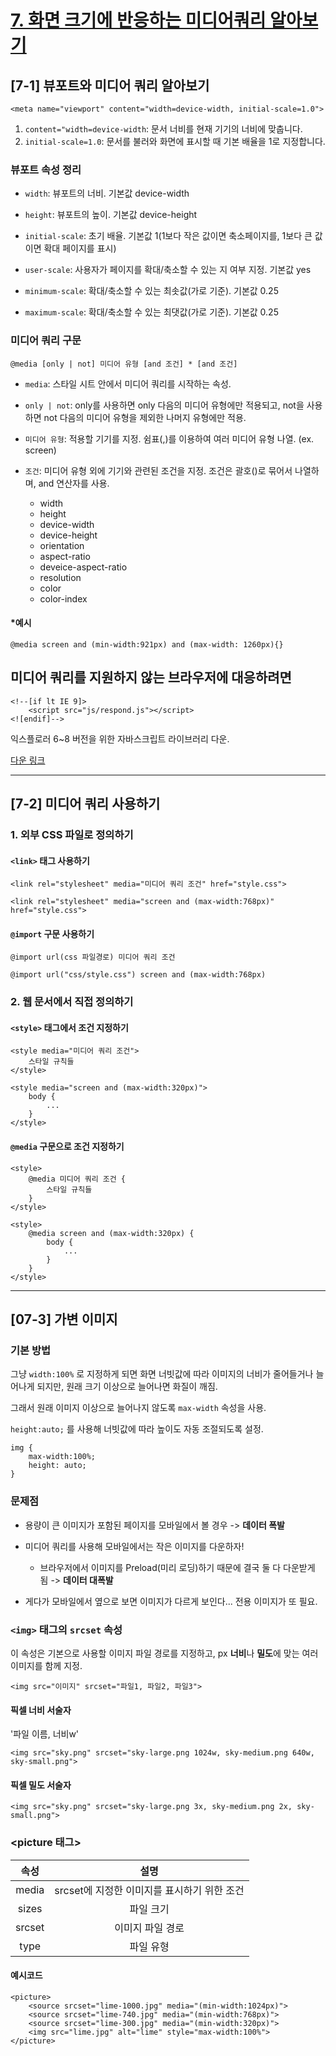 # [7. 화면 크기에 반응하는 미디어쿼리 알아보기](https://github.com/CaesiumY/frontend-web-design-forBeginners/tree/master/07)

## [7-1] 뷰포트와 미디어 쿼리 알아보기

```
<meta name="viewport" content="width=device-width, initial-scale=1.0">
```

1. `content="width=device-width`: 문서 너비를 현재 기기의 너비에 맞춥니다.
2. `initial-scale=1.0`: 문서를 불러와 화면에 표시할 때 기본 배율을 1로 지정합니다.

### 뷰포트 속성 정리
- `width`: 뷰포트의 너비. 기본값 device-width
  
- `height`: 뷰포트의 높이. 기본값 device-height  
- `initial-scale`: 초기 배율. 기본값 1(1보다 작은 값이면 축소페이지를, 1보다 큰 값이면 확대 페이지를 표시)
- `user-scale`: 사용자가 페이지를 확대/축소할 수 있는 지 여부 지정. 기본값 yes
- `minimum-scale`: 확대/축소할 수 있는 최솟값(가로 기준). 기본값 0.25
- `maximum-scale`: 확대/축소할 수 있는 최댓값(가로 기준). 기본값 0.25


### 미디어 쿼리 구문

```
@media [only | not] 미디어 유형 [and 조건] * [and 조건]
```

- `media`: 스타일 시트 안에서 미디어 쿼리를 시작하는 속성.
  
- `only | not`: only를 사용하면 only 다음의 미디어 유형에만 적용되고, not을 사용하면 not 다음의 미디어 유형을 제외한 나머지 유형에만 적용.
- `미디어 유형`: 적용할 기기를 지정. 쉼표(,)를 이용하여 여러 미디어 유형 나열. (ex. screen)
- `조건`: 미디어 유형 외에 기기와 관련된 조건을 지정. 조건은 괄호()로 묶어서 나열하며, and 연산자를 사용.
  - width
  - height
  - device-width
  - device-height
  - orientation
  - aspect-ratio
  - deveice-aspect-ratio  
  - resolution
  - color
  - color-index

#### *예시
```
@media screen and (min-width:921px) and (max-width: 1260px){}
```

## 미디어 쿼리를 지원하지 않는 브라우저에 대응하려면

```
<!--[if lt IE 9]>
	<script src="js/respond.js"></script>
<![endif]-->
```
익스플로러 6~8 버전을 위한 자바스크립트 라이브러리 다운.

[다운 링크](https://github.com/scottjehl/Respond)

<hr>

## [7-2] 미디어 쿼리 사용하기

### 1. 외부 CSS 파일로 정의하기

#### `<link>` 태그 사용하기

```
<link rel="stylesheet" media="미디어 쿼리 조건" href="style.css">
```

```
<link rel="stylesheet" media="screen and (max-width:768px)" href="style.css">
```

#### `@import` 구문 사용하기

```
@import url(css 파일경로) 미디어 쿼리 조건
```
```
@import url("css/style.css") screen and (max-width:768px)
```

### 2. 웹 문서에서 직접 정의하기

#### `<style>` 태그에서 조건 지정하기

```
<style media="미디어 쿼리 조건">
    스타일 규칙들
</style>
```
```
<style media="screen and (max-width:320px)">
    body {
        ...
    }
</style>
```

#### `@media` 구문으로 조건 지정하기
```
<style>
    @media 미디어 쿼리 조건 {
        스타일 규칙들
    }
</style>
```
```
<style>
    @media screen and (max-width:320px) {
        body {
            ...
        }
    }
</style>
```

<hr>

## [07-3] 가변 이미지

### 기본 방법

그냥 `width:100%` 로 지정하게 되면 화면 너빗값에 따라 이미지의 너비가 줄어들거나 늘어나게 되지만, 원래 크기 이상으로 늘어나면 화질이 깨짐.

그래서 원래 이미지 이상으로 늘어나지 않도록 `max-width` 속성을 사용.

`height:auto;` 를 사용해 너빗값에 따라 높이도 자동 조절되도록 설정.

```
img {
    max-width:100%;
    height: auto;
}
```

### 문제점

* 용량이 큰 이미지가 포함된 페이지를 모바일에서 볼 경우 -> **데이터 폭발**

* 미디어 쿼리를 사용해 모바일에서는 작은 이미지를 다운하자!
  * 브라우저에서 이미지를 Preload(미리 로딩)하기 때문에 결국 둘 다 다운받게 됨 -> **데이터 대폭발**

* 게다가 모바일에서 옆으로 보면 이미지가 다르게 보인다... 전용 이미지가 또 필요.


### `<img>` 태그의 `srcset` 속성

이 속성은 기본으로 사용할 이미지 파일 경로를 지정하고, px **너비**나 **밀도**에 맞는 여러 이미지를 함께 지정.

```
<img src="이미지" srcset="파일1, 파일2, 파일3">
```

#### 픽셀 너비 서술자
'파일 이름, 너비w'

```
<img src="sky.png" srcset="sky-large.png 1024w, sky-medium.png 640w, sky-small.png"> 
```

#### 픽셀 밀도 서술자
```
<img src="sky.png" srcset="sky-large.png 3x, sky-medium.png 2x, sky-small.png"> 
```

### <picture 태그>

| 속성 | 설명 |
|:-----:|:------:|
|media| srcset에 지정한 이미지를 표시하기 위한 조건 |
|sizes| 파일 크기 |
|srcset| 이미지 파일 경로 |
|type| 파일 유형 |

#### 예시코드

```
<picture>
    <source srcset="lime-1000.jpg" media="(min-width:1024px)">
    <source srcset="lime-740.jpg" media="(min-width:768px)">
    <source srcset="lime-300.jpg" media="(min-width:320px)">
    <img src="lime.jpg" alt="lime" style="max-width:100%">
</picture>
```